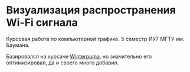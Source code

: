 # Визуализация распространения Wi-Fi сигнала
Курсовая работа по компьютерной графике. 5 семестр ИУ7 МГТУ им. Баумана.

Базировался на курсаче [Winterpuma](https://github.com/Winterpuma/bmstu_CG_CP/tree/master#readme), но значительно его оптимизировал, да и своего много добавил.
